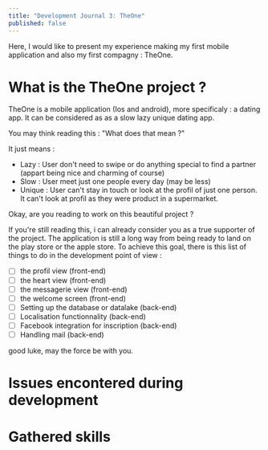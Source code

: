 ```yaml
---
title: "Development Journal 3: TheOne"
published: false
---
```


Here, I would like to present my experience making my first mobile application and also my first compagny : TheOne.

# What is the TheOne project ?


TheOne is a mobile application (Ios and android), more specificaly : a dating app. It can be considered as 
as a slow lazy unique dating app.

You may think reading this : "What does that mean ?"

It just means : 

- Lazy : User don't need to swipe or do anything special to find a partner (appart being nice and charming of course)
- Slow : User meet just one people every day (may be less) 
- Unique : User can't stay in touch or look at the profil of just one person. It can't look at profil as they were product in a supermarket.


Okay, are you reading to work on this beautiful project ? 

If you're still reading this, i can already consider you as a true supporter of the project. 
The application is still a long way from being ready to land on the play store or the apple store. 
To achieve this goal, there is this list of things to do in the development point of view :

- [ ] the profil view (front-end)
- [ ] the heart view (front-end)
- [ ] the messagerie view (front-end)
- [ ] the welcome screen (front-end)
- [ ] Setting up the database or datalake (back-end)
- [ ] Localisation functionnality (back-end)
- [ ] Facebook integration for inscription (back-end)
- [ ] Handling mail (back-end) 

good luke, may the force be with you.


# Issues encontered during development


# Gathered skills 


